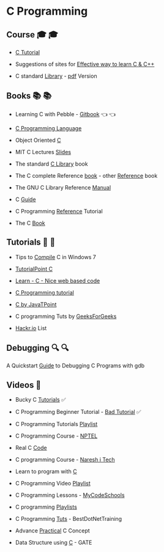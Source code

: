 # C Programming 

## Course :mortar_board: :mortar_board:
* [C Tutorial](http://www.learnvern.com/course/c-tutorials/)

* Suggestions of sites for [Effective way to learn C & C++](https://www.toptal.com/c/the-ultimate-list-of-resources-to-learn-c-and-c-plus-plus)

* C standard [Library](https://www.tutorialspoint.com/c_standard_library/index.htm) - [pdf](https://www.tutorialspoint.com/c_standard_library/c_standard_library_tutorial.pdf) Version

## Books :books: :books:
* Learning C with Pebble - [Gitbook](https://pebble.gitbooks.io/learning-c-with-pebble/content/) :point_left: :point_left:
* [C Programming Language](http://cs.indstate.edu/~cbasavaraj/cs559/the_c_programming_language_2.pdf)
* Object Oriented [C](https://www.cs.rit.edu/~ats/books/ooc.pdf)
* MIT C Lectures [Slides](https://ocw.mit.edu/courses/electrical-engineering-and-computer-science/6-087-practical-programming-in-c-january-iap-2010/lecture-notes/)

* The standard [C Library](http://read.pudn.com/downloads149/ebook/643972/The%20Standard%20C%20Library.pdf) book
* The C complete Reference [book](https://github.com/mohitsshetty986/Computer-Engineering-Reference-Books/blob/master/C%20The%20Complete%20Reference%204th%20Ed%20Herbert%20Schildt.pdf) - other [Reference](http://eecs.wsu.edu/~aofallon/cpts122/CLibraryReferenceGuide.pdf) book

* The GNU C Library Reference [Manual](https://www.gnu.org/software/libc/manual/pdf/libc.pdf)
* C [Guide](https://www-s.acm.illinois.edu/webmonkeys/book/c_guide/)
* C Programming [Reference](https://www.cprogramming.com/reference/) Tutorial


* The C [Book](http://publications.gbdirect.co.uk/c_book/thecbook.pdf)

## Tutorials :ledger: :ledger:
* Tips to [Compile](https://msdn.microsoft.com/en-us/library/bb384838.aspx) C in Windows 7

* [TutorialPoint C](https://www.tutorialspoint.com/cprogramming/)
* [Learn - C - Nice web based code](http://www.learn-c.org/)
* [C Programming tutorial](https://www.cprogramming.com/tutorial/c-tutorial.html)
* [C by JavaTPoint](https://www.javatpoint.com/c-programming-language-tutorial)
* C programming Tuts by [GeeksForGeeks](https://www.geeksforgeeks.org/c/)

* [Hackr.io](https://hackr.io/tutorials/learn-c) List


## Debugging :mag: :mag:
A Quickstart [Guide](http://teaching.csse.uwa.edu.au/units/CITS2230/resources/gdb-intro.html) to Debugging C Programs with gdb

## Videos :movie_camera:
* Bucky C [Tutorials](https://www.youtube.com/playlist?list=PL6gx4Cwl9DGAKIXv8Yr6nhGJ9Vlcjyymq) :white_check_mark:
* C Programming Beginner Tutorial - [Bad Tutorial](https://www.youtube.com/playlist?list=PL_RGaFnxSHWoGzOXqtKeM71OLpvZbuU0P) :white_check_mark:
* C Programming Tutorials [Playlist](https://www.youtube.com/channel/UCFlzHaNC_YJTIRoXbx6zfrA/playlists)
* C Programming Course - [NPTEL](https://www.youtube.com/playlist?list=PL2UlrhJ_JwyAbzTamaGN7XvEuqTKnTm_f)
* Real C [Code](https://www.youtube.com/playlist?list=PLNBn-XtJAtdmYHPEPCCg7a8suxC_9GpMa)
* C programming Course - [Naresh i Tech](https://www.youtube.com/playlist?list=PLVlQHNRLflP8IGz6OXwlV_lgHgc72aXlh)
* Learn to program with [C](https://www.youtube.com/playlist?list=PLCNJWVn9MJuPtPyljb-hewNfwEGES2oIW)
* C Programming Video [Playlist](https://www.youtube.com/user/LearningLad/playlists?sort=dd&view=1&shelf_id=0)

* C Programming Lessons - [MyCodeSchools](https://www.youtube.com/user/mycodeschool/playlists)

* C programming [Playlists](https://www.youtube.com/channel/UCnf1w1jAZva7YE9RR3lSxtg/playlists)



* C Programming [Tuts](https://www.youtube.com/playlist?list=PLo80fWiInSIM9bqj3mh-lSpMWqyn9Euo3) - BestDotNetTraining



* Advance [Practical](https://www.youtube.com/user/Agilowen/playlists) C Concept 
* Data Structure using [C](https://www.youtube.com/playlist?list=PLS8ACsmFCpmQ3EKqKxd0vkzLuwmJG-JPq) - GATE
